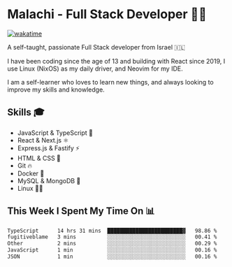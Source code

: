 # Malachi - Full Stack Developer 🚀🔥
[![wakatime](https://wakatime.com/badge/user/112ec769-e669-4b78-a46f-cf4343930741.svg)](https://wakatime.com/@112ec769-e669-4b78-a46f-cf4343930741)

A self-taught, passionate Full Stack developer from Israel 🇮🇱

I have been coding since the age of 13 and building with React since 2019, I use Linux (NixOS) as my daily driver, and Neovim for my IDE.

I am a self-learner who loves to learn new things, and always looking to improve my skills and knowledge.

## Skills 🎓
- JavaScript & TypeScript 💎
- React & Next.js ⚛️
- Express.js & Fastify ⚡️
- HTML & CSS 🎨
- Git 🔥
- Docker 🐳
- MySQL & MongoDB 💾
- Linux 👨‍💻

## This Week I Spent My Time On 📊
<!--START_SECTION:waka-->

```txt
TypeScript      14 hrs 31 mins  ████████████████████████▓   98.86 %
fugitiveblame   3 mins          ░░░░░░░░░░░░░░░░░░░░░░░░░   00.41 %
Other           2 mins          ░░░░░░░░░░░░░░░░░░░░░░░░░   00.29 %
JavaScript      1 min           ░░░░░░░░░░░░░░░░░░░░░░░░░   00.16 %
JSON            1 min           ░░░░░░░░░░░░░░░░░░░░░░░░░   00.16 %
```

<!--END_SECTION:waka-->
